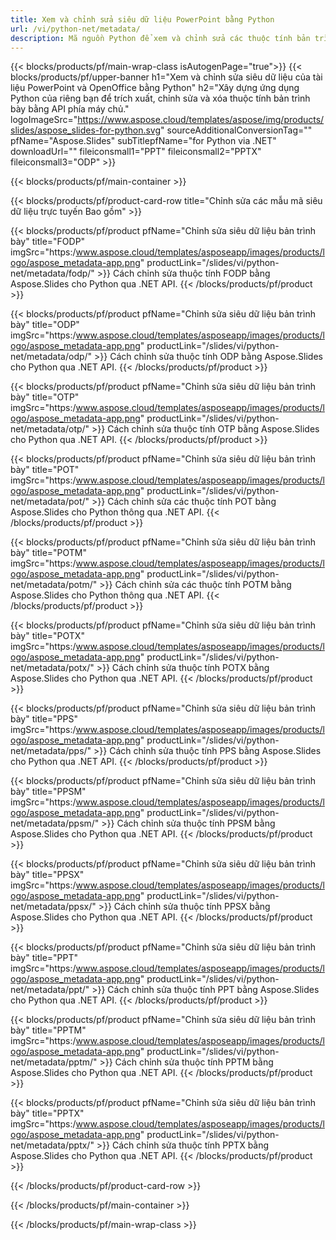 ```yaml
---
title: Xem và chỉnh sửa siêu dữ liệu PowerPoint bằng Python
url: /vi/python-net/metadata/
description: Mã nguồn Python để xem và chỉnh sửa các thuộc tính bản trình bày
---
```


{{< blocks/products/pf/main-wrap-class isAutogenPage="true">}}
{{< blocks/products/pf/upper-banner h1="Xem và chỉnh sửa siêu dữ liệu của tài liệu PowerPoint và OpenOffice bằng Python" h2="Xây dựng ứng dụng Python của riêng bạn để trích xuất, chỉnh sửa và xóa thuộc tính bản trình bày bằng API phía máy chủ." logoImageSrc="https://www.aspose.cloud/templates/aspose/img/products/slides/aspose_slides-for-python.svg" sourceAdditionalConversionTag="" pfName="Aspose.Slides" subTitlepfName="for Python via .NET" downloadUrl="" fileiconsmall1="PPT" fileiconsmall2="PPTX" fileiconsmall3="ODP" >}}

{{< blocks/products/pf/main-container >}}

{{< blocks/products/pf/product-card-row title="Chỉnh sửa các mẫu mã siêu dữ liệu trực tuyến Bao gồm" >}}

{{< blocks/products/pf/product pfName="Chỉnh sửa siêu dữ liệu bản trình bày" title="FODP" imgSrc="https:/www.aspose.cloud/templates/asposeapp/images/products/logo/aspose_metadata-app.png" productLink="/slides/vi/python-net/metadata/fodp/" >}}
Cách chỉnh sửa thuộc tính FODP bằng Aspose.Slides cho Python qua .NET API.
{{< /blocks/products/pf/product >}}

{{< blocks/products/pf/product pfName="Chỉnh sửa siêu dữ liệu bản trình bày" title="ODP" imgSrc="https:/www.aspose.cloud/templates/asposeapp/images/products/logo/aspose_metadata-app.png" productLink="/slides/vi/python-net/metadata/odp/" >}}
Cách chỉnh sửa thuộc tính ODP bằng Aspose.Slides cho Python qua .NET API.
{{< /blocks/products/pf/product >}}

{{< blocks/products/pf/product pfName="Chỉnh sửa siêu dữ liệu bản trình bày" title="OTP" imgSrc="https:/www.aspose.cloud/templates/asposeapp/images/products/logo/aspose_metadata-app.png" productLink="/slides/vi/python-net/metadata/otp/" >}}
Cách chỉnh sửa thuộc tính OTP bằng Aspose.Slides cho Python qua .NET API.
{{< /blocks/products/pf/product >}}

{{< blocks/products/pf/product pfName="Chỉnh sửa siêu dữ liệu bản trình bày" title="POT" imgSrc="https:/www.aspose.cloud/templates/asposeapp/images/products/logo/aspose_metadata-app.png" productLink="/slides/vi/python-net/metadata/pot/" >}}
Cách chỉnh sửa các thuộc tính POT bằng Aspose.Slides cho Python thông qua .NET API.
{{< /blocks/products/pf/product >}}

{{< blocks/products/pf/product pfName="Chỉnh sửa siêu dữ liệu bản trình bày" title="POTM" imgSrc="https:/www.aspose.cloud/templates/asposeapp/images/products/logo/aspose_metadata-app.png" productLink="/slides/vi/python-net/metadata/potm/" >}}
Cách chỉnh sửa các thuộc tính POTM bằng Aspose.Slides cho Python thông qua .NET API.
{{< /blocks/products/pf/product >}}

{{< blocks/products/pf/product pfName="Chỉnh sửa siêu dữ liệu bản trình bày" title="POTX" imgSrc="https:/www.aspose.cloud/templates/asposeapp/images/products/logo/aspose_metadata-app.png" productLink="/slides/vi/python-net/metadata/potx/" >}}
Cách chỉnh sửa thuộc tính POTX bằng Aspose.Slides cho Python qua .NET API.
{{< /blocks/products/pf/product >}}

{{< blocks/products/pf/product pfName="Chỉnh sửa siêu dữ liệu bản trình bày" title="PPS" imgSrc="https:/www.aspose.cloud/templates/asposeapp/images/products/logo/aspose_metadata-app.png" productLink="/slides/vi/python-net/metadata/pps/" >}}
Cách chỉnh sửa thuộc tính PPS bằng Aspose.Slides cho Python qua .NET API.
{{< /blocks/products/pf/product >}}

{{< blocks/products/pf/product pfName="Chỉnh sửa siêu dữ liệu bản trình bày" title="PPSM" imgSrc="https:/www.aspose.cloud/templates/asposeapp/images/products/logo/aspose_metadata-app.png" productLink="/slides/vi/python-net/metadata/ppsm/" >}}
Cách chỉnh sửa thuộc tính PPSM bằng Aspose.Slides cho Python qua .NET API.
{{< /blocks/products/pf/product >}}

{{< blocks/products/pf/product pfName="Chỉnh sửa siêu dữ liệu bản trình bày" title="PPSX" imgSrc="https:/www.aspose.cloud/templates/asposeapp/images/products/logo/aspose_metadata-app.png" productLink="/slides/vi/python-net/metadata/ppsx/" >}}
Cách chỉnh sửa thuộc tính PPSX bằng Aspose.Slides cho Python qua .NET API.
{{< /blocks/products/pf/product >}}

{{< blocks/products/pf/product pfName="Chỉnh sửa siêu dữ liệu bản trình bày" title="PPT" imgSrc="https:/www.aspose.cloud/templates/asposeapp/images/products/logo/aspose_metadata-app.png" productLink="/slides/vi/python-net/metadata/ppt/" >}}
Cách chỉnh sửa thuộc tính PPT bằng Aspose.Slides cho Python qua .NET API.
{{< /blocks/products/pf/product >}}

{{< blocks/products/pf/product pfName="Chỉnh sửa siêu dữ liệu bản trình bày" title="PPTM" imgSrc="https:/www.aspose.cloud/templates/asposeapp/images/products/logo/aspose_metadata-app.png" productLink="/slides/vi/python-net/metadata/pptm/" >}}
Cách chỉnh sửa thuộc tính PPTM bằng Aspose.Slides cho Python qua .NET API.
{{< /blocks/products/pf/product >}}

{{< blocks/products/pf/product pfName="Chỉnh sửa siêu dữ liệu bản trình bày" title="PPTX" imgSrc="https:/www.aspose.cloud/templates/asposeapp/images/products/logo/aspose_metadata-app.png" productLink="/slides/vi/python-net/metadata/pptx/" >}}
Cách chỉnh sửa thuộc tính PPTX bằng Aspose.Slides cho Python qua .NET API.
{{< /blocks/products/pf/product >}}



{{< /blocks/products/pf/product-card-row >}}

{{< /blocks/products/pf/main-container >}}
    
{{< /blocks/products/pf/main-wrap-class >}}